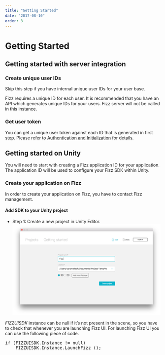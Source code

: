 ```yaml
---
title: "Getting Started"
date: "2017-08-10"
order: 3
---
```


# Getting Started

## Getting started with server integration

### Create unique user IDs
Skip this step if you have internal unique user IDs for your user base.

Fizz requires a unique ID for each user. It is recommended that you have an API which generates unique IDs for your users. Fizz server will not be called in this instance.

### Get user token
You can get a unique user token against each ID that is generated in first step. Please refer to [Authentication and Initialization](authentication_and_initialization) for details.

## Getting started on Unity
You will need to start with creating a Fizz application ID for your application. The application ID will be used to configure your Fizz SDK within Unity.

### Create your application on Fizz
In order to create your application on Fizz, you have to contact Fizz management.

#### Add SDK to your Unity project

* Step 1: Create a new project in Unity Editor.
![Image](./assets/GettingStarted/01.png)


<i>FIZZUISDK</i> instance can be null if it’s not present in the scene, so you have to check that whenever you are launching Fizz UI. For launching Fizz UI you can use the following piece of code.

<pre class="prettyprint unity">
if (FIZZUISDK.Instance != null)
	FIZZUISDK.Instance.LaunchFizz ();
</pre>